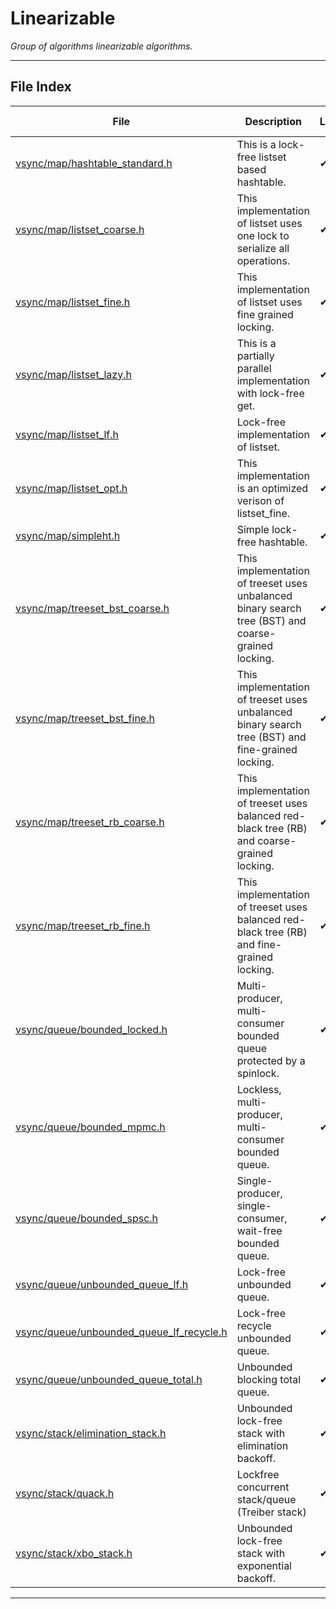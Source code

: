 #  Linearizable
_Group of algorithms linearizable algorithms._ 

---
## File Index


| File|Description|Linearizable|Lock-free|SMR-required|Unbounded-Queue|
| --- | --- | --- | --- | --- | --- |
| [vsync/map/hashtable_standard.h](map/hashtable_standard.h.md)|This is a lock-free listset based hashtable. | &#x2714; | &#x2714; | &#x2714; | &#x274C; |
| [vsync/map/listset_coarse.h](map/listset_coarse.h.md)|This implementation of listset uses one lock to serialize all operations. | &#x2714; | &#x274C; | &#x2714; | &#x274C; |
| [vsync/map/listset_fine.h](map/listset_fine.h.md)|This implementation of listset uses fine grained locking. | &#x2714; | &#x274C; | &#x2714; | &#x274C; |
| [vsync/map/listset_lazy.h](map/listset_lazy.h.md)|This is a partially parallel implementation with lock-free get. | &#x2714; | &#x274C; | &#x2714; | &#x274C; |
| [vsync/map/listset_lf.h](map/listset_lf.h.md)|Lock-free implementation of listset. | &#x2714; | &#x2714; | &#x2714; | &#x274C; |
| [vsync/map/listset_opt.h](map/listset_opt.h.md)|This implementation is an optimized verison of listset_fine. | &#x2714; | &#x274C; | &#x2714; | &#x274C; |
| [vsync/map/simpleht.h](map/simpleht.h.md)|Simple lock-free hashtable. | &#x2714; | &#x2714; | &#x274C; | &#x274C; |
| [vsync/map/treeset_bst_coarse.h](map/treeset_bst_coarse.h.md)|This implementation of treeset uses unbalanced binary search tree (BST) and coarse-grained locking. | &#x2714; | &#x274C; | &#x274C; | &#x274C; |
| [vsync/map/treeset_bst_fine.h](map/treeset_bst_fine.h.md)|This implementation of treeset uses unbalanced binary search tree (BST) and fine-grained locking. | &#x2714; | &#x274C; | &#x274C; | &#x274C; |
| [vsync/map/treeset_rb_coarse.h](map/treeset_rb_coarse.h.md)|This implementation of treeset uses balanced red-black tree (RB) and coarse-grained locking. | &#x2714; | &#x274C; | &#x274C; | &#x274C; |
| [vsync/map/treeset_rb_fine.h](map/treeset_rb_fine.h.md)|This implementation of treeset uses balanced red-black tree (RB) and fine-grained locking. | &#x2714; | &#x274C; | &#x274C; | &#x274C; |
| [vsync/queue/bounded_locked.h](queue/bounded_locked.h.md)|Multi-producer, multi-consumer bounded queue protected by a spinlock. | &#x2714; | &#x274C; | &#x274C; | &#x274C; |
| [vsync/queue/bounded_mpmc.h](queue/bounded_mpmc.h.md)|Lockless, multi-producer, multi-consumer bounded queue. | &#x2714; | &#x274C; | &#x274C; | &#x274C; |
| [vsync/queue/bounded_spsc.h](queue/bounded_spsc.h.md)|Single-producer, single-consumer, wait-free bounded queue. | &#x2714; | &#x2714; | &#x274C; | &#x274C; |
| [vsync/queue/unbounded_queue_lf.h](queue/unbounded_queue_lf.h.md)|Lock-free unbounded queue. | &#x2714; | &#x2714; | &#x2714; | &#x2714; |
| [vsync/queue/unbounded_queue_lf_recycle.h](queue/unbounded_queue_lf_recycle.h.md)|Lock-free recycle unbounded queue. | &#x2714; | &#x2714; | &#x274C; | &#x2714; |
| [vsync/queue/unbounded_queue_total.h](queue/unbounded_queue_total.h.md)|Unbounded blocking total queue. | &#x2714; | &#x274C; | &#x274C; | &#x2714; |
| [vsync/stack/elimination_stack.h](stack/elimination_stack.h.md)|Unbounded lock-free stack with elimination backoff. | &#x2714; | &#x2714; | &#x2714; | &#x274C; |
| [vsync/stack/quack.h](stack/quack.h.md)|Lockfree concurrent stack/queue (Treiber stack) | &#x2714; | &#x2714; | &#x274C; | &#x274C; |
| [vsync/stack/xbo_stack.h](stack/xbo_stack.h.md)|Unbounded lock-free stack with exponential backoff. | &#x2714; | &#x2714; | &#x2714; | &#x274C; |


---
